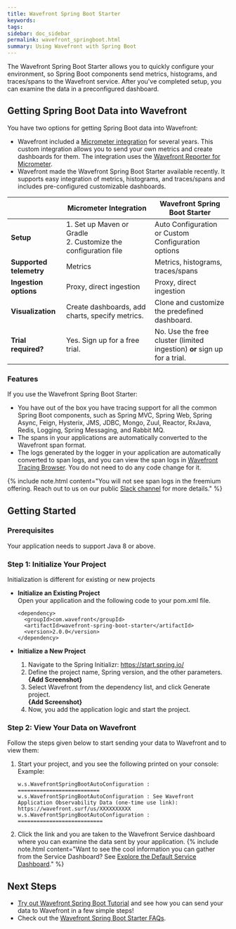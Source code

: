```yaml
---
title: Wavefront Spring Boot Starter
keywords:
tags: 
sidebar: doc_sidebar
permalink: wavefront_springboot.html
summary: Using Wavefront with Spring Boot
---
```


The Wavefront Spring Boot Starter allows you to quickly configure your environment, so Spring Boot components send metrics, histograms, and traces/spans to the Wavefront service. After you've completed setup, you can examine the data in a preconfigured dashboard.

## Getting Spring Boot Data into Wavefront

You have two options for getting Spring Boot data into Wavefront:
* Wavefront included a [Micrometer integration](micrometer.html) for several years. This custom integration allows you to send your own metrics and create dashboards for them. The integration uses the [Wavefront Reporter for Micrometer](https://github.com/micrometer-metrics/micrometer).
* Wavefront made the Wavefront Spring Boot Starter available recently. It supports easy integration of metrics, histograms, and traces/spans and includes pre-configured customizable dashboards.

<table style="width: 100%;">
<tbody>
<thead>
<tr><th width="25%">&nbsp;</th><th width="40%">Micrometer Integration</th><th width="45%">Wavefront Spring Boot Starter</th></tr>
</thead>
<tr>
<td><strong>Setup</strong></td>
<td>
1. Set up Maven or Gradle<br>
2. Customize the configuration file</td>
<td>Auto Configuration or Custom Configuration options</td>
</tr>
<tr>
<td><strong>Supported telemetry</strong></td>
<td>Metrics</td>
<td>Metrics, histograms, traces/spans</td>
</tr>
<tr>
<td><strong>Ingestion options</strong></td>
<td>Proxy, direct ingestion </td>
<td>Proxy, direct ingestion </td>
</tr>
<tr>
<td><strong>Visualization</strong></td>
<td>Create dashboards, add charts, specify metrics.  </td>
<td>Clone and customize the predefined dashboard.</td>
</tr>
<tr>
<td><strong>Trial required?</strong></td>
<td>Yes. Sign up for a free trial.</td>
<td>No. Use the free cluster (limited ingestion) <strong>or</strong> sign up for a trial. </td>
</tr>

</tbody>
</table>

### Features

If you use the Wavefront Spring Boot Starter:
* You have out of the box you have tracing support for all the common Spring Boot components, such as Spring MVC, Spring Web, Spring Async, Feign, Hysterix, JMS, JDBC, Mongo, Zuul, Reactor, RxJava, Redis, Logging, Spring Messaging, and Rabbit MQ.
* The spans in your applications are automatically converted to the Wavefront span format.
* The logs generated by the logger in your application are automatically converted to span logs, and you can view the span logs in [Wavefront Tracing Browser](https://docs.wavefront.com/tracing_ui_overview.html#drill-down-into-spans-and-view-metrics-and-span-logs). You do not need to do any code change for it.

{% include note.html content="You will not see span logs in the freemium offering. Reach out to us on our public [Slack channel](https://www.wavefront.com/join-public-slack) for more details." %}

## Getting Started

### Prerequisites
Your application needs to support Java 8 or above.

### Step 1: Initialize Your Project

Initialization is different for existing or new projects 

* **Initialize an Existing Project** <br/>
  Open your application and the following code to your pom.xml file. 
    ```
    <dependency>
      <groupId>com.wavefront</groupId>
      <artifactId>wavefront-spring-boot-starter</artifactId>
      <version>2.0.0</version>
    </dependency>
    ```

* **Initialize a New Project** <br/>
  1. Navigate to the Spring Initializr: https://start.spring.io/
  2. Define the project name, Spring version, and the other parameters.
      <br/> **{Add Screenshot}**
  3. Select Wavefront from the dependency list, and click Generate project. 
      <br/> **{Add Screenshot}**
  4. Now, you add the application logic and start the project.
  
### Step 2:  View Your Data on Wavefront

Follow the steps given below to start sending your data to Wavefront and to view them:

1. Start your project, and you see the following printed on your console:
   <br/>Example:
    ```
    w.s.WavefrontSpringBootAutoConfiguration : ==========================
    w.s.WavefrontSpringBootAutoConfiguration : See Wavefront Application Observability Data (one-time use link): https://wavefront.surf/us/XXXXXXXXXX
    w.s.WavefrontSpringBootAutoConfiguration : ===========================
    ```
2. Click the link and you are taken to the Wavefront Service dashboard where you can examine the data sent by your application.
    {% include note.html content="Want to see the cool information you can gather from the Service Dashboard? See [Explore the Default Service Dashboard](tracing_ui_overview.html#explore-the-default-service-dashboard)." %}

## Next Steps

* [Try out Wavefront Spring Boot Tutorial](wavefront_springboot_tutorial.html) and see how you can send your data to Wavefront in a few simple steps!
* Check out the [Wavefront Spring Boot Starter FAQs](wavefront_spring_boot_faq.html).
